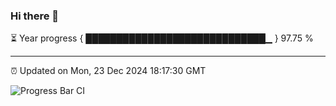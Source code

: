 ### Hi there 👋

⏳ Year progress { █████████████████████████████▁ } 97.75 %

---

⏰ Updated on Mon, 23 Dec 2024 18:17:30 GMT

![Progress Bar CI](https://github.com/liununu/liununu/workflows/Progress%20Bar%20CI/badge.svg)
